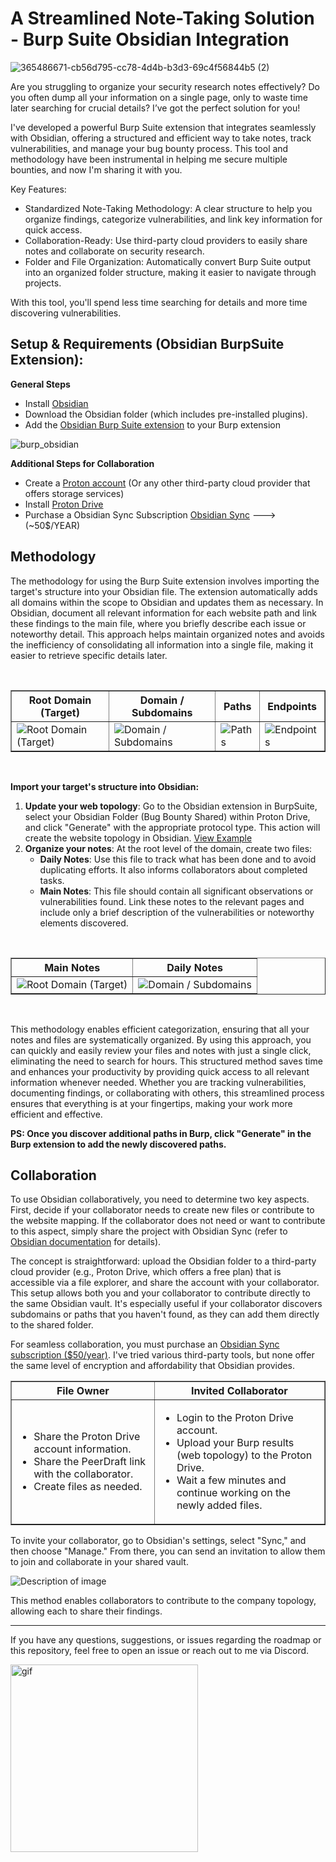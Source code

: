 
# A Streamlined Note-Taking Solution - Burp Suite Obsidian Integration 

![365486671-cb56d795-cc78-4d4b-b3d3-69c4f56844b5 (2)](https://github.com/user-attachments/assets/bf5db112-690e-4cc7-b05d-dc969d7a1284)

Are you struggling to organize your security research notes effectively? Do you often dump all your information on a single page, only to waste time later searching for crucial details? I’ve got the perfect solution for you!

I've developed a powerful Burp Suite extension that integrates seamlessly with Obsidian, offering a structured and efficient way to take notes, track vulnerabilities, and manage your bug bounty process. This tool and methodology have been instrumental in helping me secure multiple bounties, and now I'm sharing it with you.

Key Features:
- Standardized Note-Taking Methodology: A clear structure to help you organize findings, categorize vulnerabilities, and link key information for quick access.
- Collaboration-Ready: Use third-party cloud providers to easily share notes and collaborate on security research.
- Folder and File Organization: Automatically convert Burp Suite output into an organized folder structure, making it easier to navigate through projects.

With this tool, you'll spend less time searching for details and more time discovering vulnerabilities.

## Setup & Requirements (Obsidian BurpSuite Extension):

**General Steps**
- Install [Obsidian](https://obsidian.md/)
- Download the Obsidian folder (which includes pre-installed plugins).
- Add the [Obsidian Burp Suite extension](https://github.com/Hacking-Notes/collaborative-note-taking-guide-bug-bounty-tools/blob/main/Obsidan_BurpSuite.py) to your Burp extension

![burp_obsidian](https://github.com/user-attachments/assets/923d093d-e41a-486b-8bfe-39bc335d0296)

**Additional Steps for Collaboration**
- Create a [Proton account](https://proton.me/support/set-up-proton-drive) (Or any other third-party cloud provider that offers storage services)
- Install [Proton Drive](https://proton.me/drive/download)
- Purchase a Obsidian Sync Subscription [Obsidian Sync](https://obsidian.md/sync) ---> (~50$/YEAR)

## Methodology

The methodology for using the Burp Suite extension involves importing the target's structure into your Obsidian file. The extension automatically adds all domains within the scope to Obsidian and updates them as necessary. In Obsidian, document all relevant information for each website path and link these findings to the main file, where you briefly describe each issue or noteworthy detail. This approach helps maintain organized notes and avoids the inefficiency of consolidating all information into a single file, making it easier to retrieve specific details later.

<br>

<table border="1">
  <tr>
    <th>Root Domain (Target)</th>
    <th>Domain / Subdomains</th>
    <th>Paths</th>
    <th>Endpoints</th>
  </tr>
  <tr>
    <td><img src="https://github.com/user-attachments/assets/549f66af-9491-4e91-8d8c-7b96e560cb19" alt="Root Domain (Target)"></td>
    <td><img src="https://github.com/user-attachments/assets/e7cba72e-0fa7-44be-8b7e-841925ef88b9" alt="Domain / Subdomains"></td>
    <td><img src="https://github.com/user-attachments/assets/a08ab669-37da-4564-bd22-9298636af2c6" alt="Paths"></td>
    <td><img src="https://github.com/user-attachments/assets/145873f3-e4e1-435e-97db-aff1cc811c53" alt="Endpoints"></td>
  </tr>
</table>

<br>

**Import your target's structure into Obsidian:**

1. **Update your web topology**: Go to the Obsidian extension in BurpSuite, select your Obsidian Folder (Bug Bounty Shared) within Proton Drive, and click "Generate" with the appropriate protocol type. This action will create the website topology in Obsidian. [View Example](https://github.com/user-attachments/assets/1e97c6c2-f034-4b17-9218-1fbfcc63f048)
2. **Organize your notes**: At the root level of the domain, create two files:
   - **Daily Notes**: Use this file to track what has been done and to avoid duplicating efforts. It also informs collaborators about completed tasks.
   - **Main Notes**: This file should contain all significant observations or vulnerabilities found. Link these notes to the relevant pages and include only a brief description of the vulnerabilities or noteworthy elements discovered.

<br>

<table border="1">
  <tr>
    <th>Main Notes</th>
    <th>Daily Notes</th>
  </tr>
  <tr>
    <td><img src="https://github.com/user-attachments/assets/4bcc2544-18f8-4cfb-887d-7d711e72b12e" alt="Root Domain (Target)"></td>
    <td><img src="https://github.com/user-attachments/assets/18883a02-4a47-4976-a638-799713e0fcca" alt="Domain / Subdomains"></td>
  </tr>
</table>

<br>

This methodology enables efficient categorization, ensuring that all your notes and files are systematically organized. By using this approach, you can quickly and easily review your files and notes with just a single click, eliminating the need to search for hours. This structured method saves time and enhances your productivity by providing quick access to all relevant information whenever needed. Whether you are tracking vulnerabilities, documenting findings, or collaborating with others, this streamlined process ensures that everything is at your fingertips, making your work more efficient and effective.

**PS: Once you discover additional paths in Burp, click "Generate" in the Burp extension to add the newly discovered paths.**

## Collaboration

To use Obsidian collaboratively, you need to determine two key aspects. First, decide if your collaborator needs to create new files or contribute to the website mapping. If the collaborator does not need or want to contribute to this aspect, simply share the project with Obsidian Sync (refer to [Obsidian documentation](https://help.obsidian.md/Obsidian+Sync/Introduction+to+Obsidian+Sync) for details).

The concept is straightforward: upload the Obsidian folder to a third-party cloud provider (e.g., Proton Drive, which offers a free plan) that is accessible via a file explorer, and share the account with your collaborator. This setup allows both you and your collaborator to contribute directly to the same Obsidian vault. It's especially useful if your collaborator discovers subdomains or paths that you haven't found, as they can add them directly to the shared folder.

For seamless collaboration, you must purchase an [Obsidian Sync subscription ($50/year)](https://obsidian.md/sync). I've tried various third-party tools, but none offer the same level of encryption and affordability that Obsidian provides.
<br>

<table border="1">
  <tr>
    <th>File Owner</th>
    <th>Invited Collaborator</th>
  </tr>
  <tr>
    <td>
      <ul>
        <li>Share the Proton Drive account information.</li>
        <li>Share the PeerDraft link with the collaborator.</li>
        <li>Create files as needed.</li>
      </ul>
    </td>
    <td>
      <ul>
        <li>Login to the Proton Drive account.</li>
        <li>Upload your Burp results (web topology) to the Proton Drive.</li>
        <li>Wait a few minutes and continue working on the newly added files.</li>
      </ul>
    </td>
  </tr>
</table>

To invite your collaborator, go to Obsidian's settings, select "Sync," and then choose "Manage." From there, you can send an invitation to allow them to join and collaborate in your shared vault.

<p align="left">
  <img src="https://github.com/user-attachments/assets/7f56aac1-4cc8-4869-ac00-8c54312ca301" alt="Description of image">
</p>

This method enables collaborators to contribute to the company topology, allowing each to share their findings.

---

If you have any questions, suggestions, or issues regarding the roadmap or this repository, feel free to open an issue or reach out to me via Discord.

  <a href="https://discord.com">
  <img width="300" src="https://github.com/Hacking-Notes/Hacking-Notes/assets/118412415/5f34c47e-8f9e-40ef-885d-91ee9a6c5989" alt="gif">
  </a>



